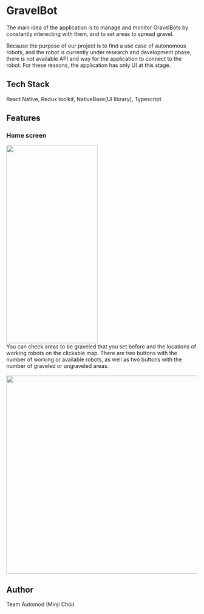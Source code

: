 
# GravelBot
The main idea of the application is to manage and monitor GravelBots by constantly interecting with them, and to set areas to spread gravel.

Because the purpose of our project is to find a use case of autonomous robots, and the robot is currently under research and development phase, there is not available API and way for the application to connect to the robot.
For these reasons, the application has only UI at this stage.
## Tech Stack

React Native, Redux toolkit, NativeBase(UI library), Typescript




## Features

### Home screen 
<img src="https://user-images.githubusercontent.com/61379336/206435246-fd447511-304e-407a-ab4c-7d6cb4e430c1.PNG" width="240" height="520" /><br/>
You can check areas to be graveled that you set before and the locations of working robots on the clickable map. There are two buttons with the number of working or available robots, as well as two buttons with the number of graveled or ungraveled areas. <br/><br/>
<img src="https://user-images.githubusercontent.com/61379336/206435119-2676a1bb-e83f-4f5a-aea3-99442e2b528e.png" height="520" /><br/>
### 

## Author

Team Automod (Minji Choi)
